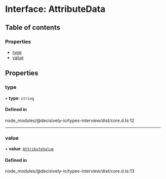 # Interface: AttributeData

## Table of contents

### Properties

- [type](../wiki/AttributeData#type)
- [value](../wiki/AttributeData#value)

## Properties

### type

• **type**: `string`

#### Defined in

node_modules/@decisively-io/types-interview/dist/core.d.ts:12

___

### value

• **value**: [`AttributeValue`](../wiki/Exports#attributevalue)

#### Defined in

node_modules/@decisively-io/types-interview/dist/core.d.ts:13
